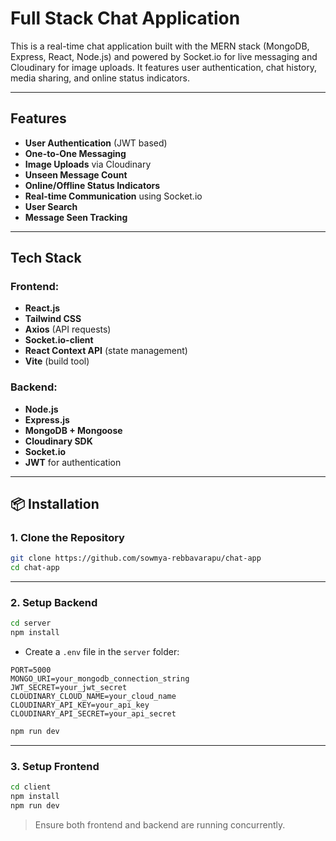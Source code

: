 

# Full Stack Chat Application

This is a real-time chat application built with the MERN stack (MongoDB, Express, React, Node.js) and powered by Socket.io for live messaging and Cloudinary for image uploads. It features user authentication, chat history, media sharing, and online status indicators.

---

## Features

* **User Authentication** (JWT based)
* **One-to-One Messaging**
* **Image Uploads** via Cloudinary
* **Unseen Message Count**
* **Online/Offline Status Indicators**
* **Real-time Communication** using Socket.io
* **User Search**
* **Message Seen Tracking**

---

## Tech Stack

### Frontend:

* **React.js**
* **Tailwind CSS**
* **Axios** (API requests)
* **Socket.io-client**
* **React Context API** (state management)
* **Vite** (build tool)

### Backend:

* **Node.js**
* **Express.js**
* **MongoDB + Mongoose**
* **Cloudinary SDK**
* **Socket.io**
* **JWT** for authentication

---

## 📦 Installation

### 1. Clone the Repository

```bash
git clone https://github.com/sowmya-rebbavarapu/chat-app
cd chat-app
```
---

### 2. Setup Backend

```bash
cd server
npm install
```

* Create a `.env` file in the `server` folder:

```env
PORT=5000
MONGO_URI=your_mongodb_connection_string
JWT_SECRET=your_jwt_secret
CLOUDINARY_CLOUD_NAME=your_cloud_name
CLOUDINARY_API_KEY=your_api_key
CLOUDINARY_API_SECRET=your_api_secret
```

```bash
npm run dev
```

---

### 3. Setup Frontend

```bash
cd client
npm install
npm run dev
```

> Ensure both frontend and backend are running concurrently.


